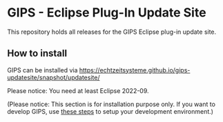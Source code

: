 # GIPS - Eclipse Plug-In Update Site

This repository holds all releases for the GIPS Eclipse plug-in update site.

## How to install

GIPS can be installed via https://echtzeitsysteme.github.io/gips-updatesite/snapshot/updatesite/

Please notice: You need at least Eclipse 2022-09.

(Please notice:
This section is for installation purpose only.
If you want to develop GIPS, use [these steps](https://github.com/Echtzeitsysteme/gips#installation-development) to setup your development environment.)
